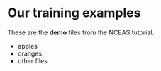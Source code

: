 # Our training examples

These are the **demo** files from the NCEAS tutorial.

- apples
- oranges
- other files
